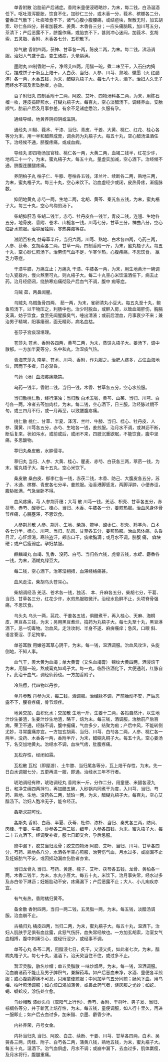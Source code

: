 <!-- { "loadSidebar": true } -->
　　单香附散 治胎前产后诸症。香附米童便浸晒略炒，为末，每二钱，白汤温酒任下。呕吐泄泻膨胀，饮食不化，加砂仁三分，或木香一分，莪术、槟榔各二分，藿香正气散下；吐痰噎食不下，诸气心腹小腹腰痛，或结痘块，聚散无时，加玄胡索、砂仁各四分，甚者加莪术、姜黄、木香各三分；一应头痛脑眩，加川芎五分，茶清下；产后恶露不下，脐腹作痛，或胎衣不下，甚则冲心迷闷，加莪术、玄胡索、五灵脂、香附、木香各七分，五积散下。

　　抑气散 香附四两，茯神、甘草各一两，陈皮二两，为末。每二钱，沸汤调服。治妇人气盛于血，变生诸症，头晕膈满。

　　墨附丸 四制香附一斤，净绵艾四两，用醋一碗，煮二味至干，入石臼内捣烂，捏成饼子于新瓦上焙干，入白茯、当归、人参、川芎、熟地、徽墨（火 红醋淬）各一两，木香五钱，为末，醋糊丸梧子大。每七八十丸，酒下。治妇人久无子而经水不调及素坠胎者，亦效。

　　百子附归丸 四制香附十二两，阿胶、艾叶、四物汤料各二两，为末，用陈石榴一枚，连皮捣碎煎水，打糊丸梧子大。每百丸，空心淡醋汤下。调经养血，安胎顺气，胎前产后及月事参差，有余不足诸症悉治，久服有孕。

　　通经导经，地黄养阴抑阴或滋阴。

　　通经丸 川椒、莪术、干漆、当归、青皮、干姜、大黄、桃仁、红花、桂心各等分为末，用一半和醋熬成膏，调余药为丸梧子大。每五十丸，空心醋汤温酒任下。治经候不通，脐腹疼痛，或成血瘕。

　　导经丸 即四物汤加官桂、桃仁各一两，大黄二两，血竭二钱半，红花少许，地鸡二十一个，为末，蜜丸梧子大，每五十丸，量虚实加减，空心酒下。治经候不通，脐腹连腰腿疼痛。

　　养阴柏子丸 柏子仁、牛膝、卷柏各五钱，泽兰叶、续断各二两，熟地三两，为末，蜜丸梧子大。每三十丸，空心米饮下。治血虚经少或闭，皮热骨疼，渐瘦脉数。

　　抑阴地黄丸 赤芍一两，生地二两，北胡、黄芩、秦艽各五钱，为末，蜜丸梧子大。每三十丸，空心乌梅煎汤下。

　　柴胡抑肝汤 柴胡二钱半，赤芍、牡丹皮各一钱半，青皮二钱，连翘、生地各五分，地骨皮、香附、苍术、山栀各一钱，川芎七分，甘草三分，神曲八分，空心临卧水煎服。治寡居独阴，寒热类疟等症。

　　滋阴百补丸 益母草半斤，当归六两，川芎、熟地、白术各四两，芍药三两，人参、茯苓、玄胡索各二两，甘草一两，四制香附一斤，为末，蜜丸梧子大。每五十丸，空心砂仁煎汤下。治劳伤气血不足，乍寒乍热，心腹疼痛，不思饮食， 羸乏力等症。

　　干漆牛膝，万痛立止；万痛丸 干漆、牛膝各一两，为末，用生地黄汁一碗调匀入瓷器内，慢火熬至可丸，则丸梧子大。每二十丸空心米饮温酒任下，病去止药。治月经瘀闭，绕脐寒疝痛彻及产后血气不调，腹中 瘕等症。

　　乌贼 茹，两鼻闻腥。

　　乌贼丸 乌贼鱼骨四两、 茹一两，为末，雀卵清丸小豆大。每五丸至十丸，鲍鱼煎汤下，以干物压之，利肠中也。治少时脱血，或醉入房，以致血竭肝伤，胸膈支满，妨于饮食，食至先闻腥臊臭气，唾出清液；或前后泄血，月事衰少不来；兼治男子精竭，阳事痿弱，面无精彩，病名血枯。

　　苍莎子宫痰湿堪理。

　　苍莎丸 苍术、香附各四两，黄芩二两，为末，蒸饼丸梧子大。姜汤下，调中散郁。一方加半夏等分，名中和丸，治湿痰气热。

　　青海苍莎丸 南星、苍术、川芎、香附，作丸服之。治肥人痰多，占住血海地位，因而下多者，日必渐昏。

　　乌药（汤）血海疼痛能禁。

　　乌药一钱半，香附二钱，当归一钱，木香、甘草各五分，空心水煎服。

　　当归散桃仁散，经行湛浊；当归散 白术五钱，黄芩、山茱、当归、川芎、白芍各一两，冷者去芩加肉桂，为末。每二钱，空心酒下，日三服。治经脉过期不匀，或三四月不行，或一月再至，以致腰腹疼痛。

　　桃仁散 桃仁、甘草、半夏、泽泻、兰叶、牛膝、当归、桂心、牡丹皮、人参、蒲黄、川芎各五分，赤芍、生地各一钱，姜煎服。治月水不调，或淋沥不断，断后复来，状如泻水，或前或后，或闭不来，四肢沉重欲眠，不能饮食，腹中坚痛，多思酸物。

　　葶归丸桑皮散，水肿侵寻。

　　葶归丸 当归、人参、大黄、桂心、瞿麦、赤芍、白茯各三两，葶苈一钱，为末，蜜丸梧子大。每十五丸，空心米饮下。

　　桑皮散 桑白皮、郁李仁各一钱，赤茯二钱，木香、防己、大腹皮各五分，苏子、木通、槟榔、青皮各七分半，姜煎服。治香港脚感发，两脚浮肿，小便赤涩，腹胁胀满，气急坐卧不得。

　　血风疼痛，芎 人参荆芥穗；大芎 散 川芎一钱，羌活、枳壳、甘草各五分，赤茯苓、赤芍、酸枣仁、桂心、当归、木香、牛膝各一分，姜煎热服。治血风身体骨节疼痛，心膈壅滞，不思饮食。

　　人参荆芥散 人参、荆芥、生地、柴胡、鳖甲、酸枣仁、枳壳、羚羊角、白术各七分半，桂心、川芎、当归、防风、甘草各五分，姜煎热服。治血风体痛，头昏目涩，心怔烦渴，寒热盗汗，颊赤口干，痰嗽胸满；或月水不调，脐腹 痛， 癖块硬；或产后瘦弱症。孕妇禁服。

　　麒麟竭丸 血竭、乳香、没药、白芍、当归各六钱，虎骨五钱，水蛭、麝香各一钱，为末，酒糊丸绿豆大。

　　每二钱，空心酒下。治寒湿相搏，血滞经络痛甚。

　　血风走注，柴胡乌头苍耳心。

　　柴胡调经汤 羌活、苍术各一钱，独活、 本、升麻各五分，柴胡七分，干葛、当归、甘草各三分，红花少许，水煎热服取微汗。治经水色鲜不止，头项脊骨强痛，不思饮食。

　　乌头丸 乌头一两，芫花、干姜各五钱，俱醋煮干，再入桂心、天麻、海桐皮、黑豆各三钱，为末；另用黑豆煮烂，捣药为丸梧子大。每七丸至十丸，黑豆淋酒下，忌一切毒物。治血风，走注攻刺、半身不遂、麻痹瘙痒；急风，口眼 斜、语言謇涩、手足拘挛。

　　单苍耳散 用嫩苍耳草心阴干，为末。每一钱，温酒调服。治血风攻注，头旋倒地，不知人事。

　　血气干，羡大黄为血竭；单大黄膏（又名血竭膏） 锦纹大黄四两，酒浸焙干为末，用醋一碗，熬成膏丸如鸡子大。每一丸，临卧热酒化下，大便通利，红脉自下。此治干血气，调经仙药也。一方加香附子。

　　冷热痨，代四物以丹参。

　　单丹参散 丹参为末，每二钱，酒调服。治经脉不调，产前胎动不安，产后恶露不下，腰脊疼痛，骨节烦疼。

　　地黄交加，血积化水；交加散 生地一斤，生姜十二两，各捣自然汁，以生地汁炒生姜渣，生姜汁炒生地渣，略干，焙为末。每三钱，酒调服。治胎前产后百病，荣卫不通，经脉不调，腹中撮痛，气血多少，结聚为瘕；产后中风，不能转侧尤妙，寻常腹痛亦宜。一方加玄胡索、当归、川芎、白芍各二两，人参、桃仁各一两半，没药、木香各一两，香附半斤，为末，醋糊丸桐子大。每五十丸，空心姜汤下，名交加地黄丸。治经水不调，血块气痞，肚腹疼痛。

　　瓦松存性，经闭如霖。

　　瓦松散 瓦松（即屋游）、土牛膝、当归尾各等分，瓦上焙干存性，为末。先一日白水调服七分，五更再进一服，即通。治经水三年不行者。

　　琥珀调经有种，琥珀调经丸 香附米一斤，分作二分，用童便、米醋各浸九日，和净艾绵四两拌匀，再加醋五碗，入砂锅内同煮干为度，入川芎、当归、芍药、熟地、生地、没药各二两，琥珀一两，为末，醋糊丸梧子大。每百丸，空心艾醋汤下。治妇人胞冷无子，能令经正。

　　螽斯求嗣可忱。

　　螽斯丸 香附、白薇、半夏、茯苓、杜仲、浓朴、当归、秦艽各三两，防风、肉桂、干姜、牛膝、沙参各二两二钱，细辛，人参各四钱，为末，蜜丸梧子大，每二十五丸酒下。经调受补者，服七日即交合，孕后忌服。

　　崩中漏下，胶艾当归龙骨；胶艾四物汤 阿胶、艾叶、当归、川芎、甘草各四分，芍药、熟地各八分，水酒各半空心煎服，治劳伤气血，月水过多，或崩漏不止及妊娠胎气不安，或因损动漏血伤胎者亦宜。

　　当归龙骨丸 当归、芍药、黄连、槐子、艾叶、茯苓各五钱，龙骨、黄柏各一两，木香二钱半，为末，水丸小豆大。每五十丸，米饮下。治月事失常，经水过多及赤白带下淋沥；妊娠胎动不安，疼痛漏下；产后恶露不止；大人、小儿痢疾亦宜。

　　有气有热，香附橘归黄芩。

　　备金散 香附四两，当归一两二钱，五灵脂一两，为末。每五钱，淡醋汤调服。治血崩不止。

　　古橘归丸 橘皮四两，当归二两，为末，蜜丸梧子大。每五十丸，温酒下。治妇人肌肤手足俱有血丝露，此怒气伤肝，血失常经故也。一方加玄胡索，治室女气血相搏，腹中刺痛引心，或经行涩少，或经事不调。

　　单芩心丸 条芩二两，用醋浸七日，炙干，又浸又炙，如此者七次，为末，醋糊丸梧子大。每七十丸，温酒下。治天癸当住不住，或过多不止。

　　暂涩灵脂，散名纱帽；单五灵脂散 一味炒烟尽，为末。每一钱，温酒调服。治血崩诸药不能止及男子脾积气，兼解药毒。如产后恶血未净，水酒、童便各半煎服；或心腹胁脚痛不可忍，只用童便煎服；中风加草乌五分同煎；肠风下血，用乌梅、柏叶煎汤调服；如心烦口渴加蒲黄，或畏此药气者，烧灰服之尤妙；如蛇、蝎、蜈蚣咬，涂伤处立愈。

　　乌纱帽散 漆纱头巾（取阳气上行也）、赤芍、香附、干荷叶、男子发、当归、棕榈各等分，并于新瓦上焙存性，为末。每五钱，童便调服，如人行十里久，再进一服即止；如产后去血过多，加米醋、京墨、麝香少许。

　　内补养荣，丹号女金。

　　内补当归丸 当归、阿胶、白芷、续断、干姜、川芎、甘草各四两，白术、吴萸各三两，肉桂、附子、白芍各二两，蒲黄八钱，熟地五钱，为末，蜜丸梧子大。每五十丸，温酒下。治气血俱虚，月水不调；或崩中漏下，去血过多，肌体羸瘦，及月水将行，腹腿重痛。

